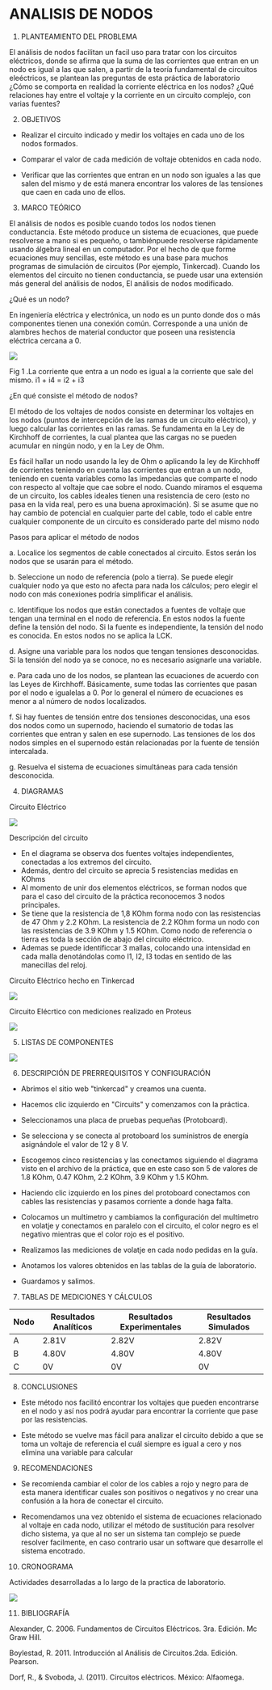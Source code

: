 # ANALISIS DE NODOS

1. PLANTEAMIENTO DEL PROBLEMA 

El análisis de nodos facilitan un facil uso para tratar con los circuitos eléctricos, donde se afirma que la suma de las corrientes que entran en un nodo es igual a las que salen, a partir de la teoría fundamental de circuitos eleéctricos, se plantean las preguntas de esta práctica de laboratorio ¿Cómo se comporta en realidad la corriente eléctrica en los nodos? ¿Qué relaciones hay entre el voltaje y la corriente en un circuito complejo, con varias fuentes?

2. OBJETIVOS

* Realizar el circuito indicado y medir los voltajes en cada uno de los nodos formados.

* Comparar el valor de cada medición de voltaje obtenidos en cada nodo.

* Verificar que las corrientes que entran en un nodo son iguales a las que salen del mismo y de está manera encontrar los valores de las tensiones que caen en cada uno de ellos. 


3. MARCO TEÓRICO 

El análisis de nodos es posible cuando todos los nodos tienen conductancia. Este método produce un sistema de ecuaciones, que puede resolverse a mano si es pequeño, o tambiénpuede resolverse rápidamente usando álgebra lineal en un computador. Por el hecho de que forme ecuaciones muy sencillas, este método es una base para muchos programas de simulación de circuitos (Por ejemplo, Tinkercad). Cuando los elementos del circuito no tienen conductancia, se puede usar una extensión más general del análisis de nodos, El análisis de nodos modificado.

¿Qué es un nodo?

En ingeniería eléctrica y electrónica, un nodo es un punto donde dos o más componentes tienen una conexión común. Corresponde a una unión de alambres hechos de material conductor que poseen una resistencia eléctrica cercana a 0.

![](https://github.com/JavoEstevez/An-lisis-de-Nodos-/blob/master/img/nodo.png)

Fig 1 .La corriente que entra a un nodo es igual a la corriente que sale del mismo. i1 + i4 = i2 + i3


¿En qué consiste el método de nodos?

El método de los voltajes de nodos consiste en determinar los voltajes en los nodos (puntos de intercepción de las ramas de un circuito eléctrico), y luego calcular las corrientes en las ramas. Se fundamenta en la Ley de Kirchhoff de corrientes, la cual plantea que las cargas no se pueden acumular en ningún nodo, y en la Ley de Ohm.

Es fácil hallar un nodo usando la ley de Ohm o aplicando la ley de Kirchhoff de corrientes teniendo en cuenta las corrientes que entran a un nodo, teniendo en cuenta variables como las impedancias que comparte el nodo con respecto al voltaje que cae sobre el nodo. Cuando miramos el esquema de un circuito, los cables ideales tienen una resistencia de cero (esto no pasa en la vida real, pero es una buena aproximación). Si se asume que no hay cambio de potencial en cualquier parte del cable, todo el cable entre cualquier componente de un circuito es considerado parte del mismo nodo

Pasos para aplicar el método de nodos

a. Localice los segmentos de cable conectados al circuito. Estos serán los nodos que se usarán para el método.

b. Seleccione un nodo de referencia (polo a tierra). Se puede elegir cualquier nodo ya que esto no afecta para nada los cálculos; pero elegir el nodo con más conexiones podría simplificar el análisis.

c. Identifique los nodos que están conectados a fuentes de voltaje que tengan una terminal en el nodo de referencia. En estos nodos la fuente define la tensión del nodo. Si la fuente es independiente, la tensión del nodo es conocida. En estos nodos no se aplica la LCK.

d. Asigne una variable para los nodos que tengan tensiones desconocidas. Si la tensión del nodo ya se conoce, no es necesario asignarle una variable.

e. Para cada uno de los nodos, se plantean las ecuaciones de acuerdo con las Leyes de Kirchhoff. Básicamente, sume todas las corrientes que pasan por el nodo e igualelas a 0. Por lo general el número de ecuaciones es menor a al número de nodos localizados.

f. Si hay fuentes de tensión entre dos tensiones desconocidas, una esos dos nodos como un supernodo, haciendo el sumatorio de todas las corrientes que entran y salen en ese supernodo. Las tensiones de los dos nodos simples en el supernodo están relacionadas por la fuente de tensión intercalada.

g. Resuelva el sistema de ecuaciones simultáneas para cada tensión desconocida.

4. DIAGRAMAS

Circuito Eléctrico

![](https://github.com/JavoEstevez/An-lisis-de-Nodos-/blob/master/img/Diagrama.jpg)

Descripción del circuito

* En el diagrama se observa dos fuentes voltajes independientes, conectadas a los extremos del circuito.
* Además, dentro del circuito se aprecia 5 resistencias medidas en KOhms
* Al momento de unir dos elementos eléctricos, se forman nodos que para el caso del circuito de la práctica reconocemos 3 nodos principales.
* Se tiene que la resistencia de 1,8 KOhm forma nodo con las resistencias de 47 Ohm y 2.2 KOhm. La resistencia de 2.2 KOhm forma un nodo con las resistencias de 3.9 KOhm y 1.5 KOhm. Como nodo de referencia o tierra es toda la sección de abajo del circuito eléctrico.
* Ademas se puede identificcar 3 mallas, colocando una intensidad en cada malla denotándolas como I1, I2, I3 todas en sentido de las manecillas del reloj.

Circuito Eléctrico hecho en Tinkercad

![](https://github.com/JavoEstevez/An-lisis-de-Nodos-/blob/master/img/Circuito%20armado%20.jpg)

Circuito Elécrtico con mediciones realizado en Proteus 

![](https://github.com/JavoEstevez/An-lisis-de-Nodos-/blob/master/img/Circuito_Proteus.png)

5. LISTAS DE COMPONENTES

![](https://github.com/JavoEstevez/An-lisis-de-Nodos-/blob/master/img/componentes%20.jpg)

6. DESCRIPCIÓN DE PRERREQUISITOS Y CONFIGURACIÓN

* Abrimos el sitio web "tinkercad" y creamos una cuenta.

* Hacemos clic izquierdo en "Circuits" y comenzamos con la práctica.

* Seleccionamos una placa de pruebas pequeñas (Protoboard).

* Se selecciona y se conecta al protoboard los suministros de energía asignándole el valor de 12 y 8 V.

* Escogemos cinco resistencias y las conectamos siguiendo el diagrama visto en el archivo de la práctica, que en este caso son 5 de valores de 1.8 KOhm, 0.47 KOhm, 2.2 KOhm, 3.9 KOhm y 1.5 KOhm.

* Haciendo clic izquierdo en los pines del protoboard conectamos con cables las resistencias y pasamos corriente a donde haga falta.

* Colocamos un multímetro y cambiamos la configuración del multímetro en volatje y conectamos en paralelo con el circuito, el color negro es el negativo mientras que el color rojo es el positivo. 

* Realizamos las mediciones de volatje en cada nodo pedidas en la guía.

* Anotamos los valores obtenidos en las tablas de la guía de laboratorio.

* Guardamos y salimos.

7. TABLAS DE MEDICIONES Y CÁLCULOS 

| Nodo| Resultados Analíticos | Resultados Experimentales| Resultados Simulados|
| --    |                 ---- |-------------             |----------------      |
| A |                   2.81V| 2.82V                   |2.82V              |
|B  |                   4.80V |4.80V                    |4.80V               |              
|C  |                   0V   | 0V                   |0V                 |

8. CONCLUSIONES 

* Este método nos facilitó encontrar los voltajes que pueden encontrarse en el nodo y así nos podrá ayudar para encontrar la corriente que pase por las resistencias.

* Este método se vuelve mas fácil para analizar el circuito debido a que se toma un voltaje de referencia el cuál siempre es igual a cero y nos elimina una variable para calcular



9. RECOMENDACIONES 

* Se recomienda cambiar el color de los cables a rojo y negro para de esta manera identificar cuales son positivos o negativos y no crear una confusión a la hora de conectar el circuito.

* Recomendamos una vez obtenido el sistema de ecuaciones relacionado al voltaje en cada nodo, utilizar el método de sustitución para resolver dicho sistema, ya que al no ser un sistema tan complejo se puede resolver facilmente, en caso contrario usar un software que desarrolle el sistema encotrado.

10. CRONOGRAMA

Actividades desarrolladas a lo largo de la practica de laboratorio.

![](https://github.com/JavoEstevez/An-lisis-de-Nodos-/blob/master/img/Cronograma.png)

11. BIBLIOGRAFÍA 


Alexander, C. 2006. Fundamentos de Circuitos Eléctricos. 3ra. Edición. Mc Graw Hill.

Boylestad, R. 2011. Introducción al Análisis de Circuitos.2da. Edición. Pearson.

Dorf, R., & Svoboda, J. (2011). Circuitos eléctricos. México: Alfaomega.

